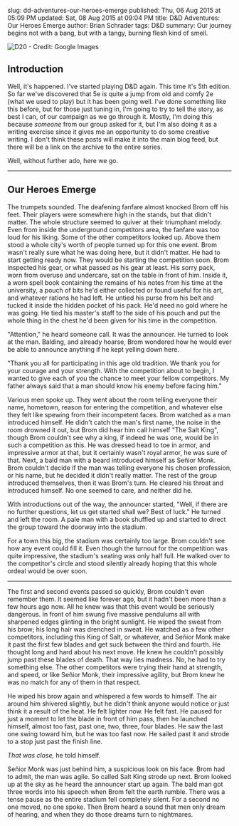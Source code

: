 slug: dd-adventures-our-heroes-emerge
published: Thu, 06 Aug 2015 at 05:09 PM
updated: Sat, 08 Aug 2015 at 09:04 PM
title: D&D Adventures: Our Heroes Emerge
author: Brian Schrader
tags: D&D
summary: Our journey begins not with a bang, but with a tangy, burning flesh kind of smell.

![D20 - Credit: Google Images](http://brianschrader.com/images/blog/d20_web.jpg)

## Introduction
Well, it's happened. I've started playing D&D again. This time it's 5th edition. So far we've discovered that 5e is quite a jump from old and comfy 2e (what we used to play) but it has been going well. I've done something like this before, but for those just tuning in, I'm going to try to tell the story, as best I can, of our campaign as we go through it. Mostly, I'm doing this because *someone* from our group asked for it, but I'm also doing it as a writing exercise since it gives me an opportunity to do some creative writing. I don't think these posts will make it into the main blog feed, but there will be a link on the archive to the entire series. 

Well, without further ado, here we go. 

-------

## Our Heroes Emerge
The trumpets sounded. The deafening fanfare almost knocked Brom off his feet. Their players were somewhere high in the stands, but that didn't matter. The whole structure seemed to quiver at their triumphant melody. Even from inside the underground competitors area, the fanfare was too loud for his liking. Some of the other competitors looked up. Above them stood a whole city's worth of people turned up for this one event. Brom wasn't really sure what he was doing here, but it didn't matter. He had to start getting ready now. They would be starting the competition soon. Brom inspected his gear, or what passed as his gear at least. His sorry pack, worn from overuse and undercare, sat on the table in front of him. Inside it, a worn spell book containing the remains of his notes from his time at the university, a pouch of bits he'd either collected or found useful for his art, and whatever rations he had left. He untied his purse from his belt and tucked it inside the hidden pocket of his pack. He'd need no gold where he was going. He tied his master's staff to the side of his pouch and put the whole thing in the chest he'd been given for his time in the competition. 

"Attention," he heard someone call. It was the announcer. He turned to look at the man. Balding, and already hoarse, Brom wondered how he would ever be able to announce anything if he kept yelling down here. 

"Thank you all for participating in this age old tradition. We thank you for your courage and your strength. With the competition about to begin, I wanted to give each of you the chance to meet your fellow competitors. My father always said that a man should know his enemy before facing him."

Various men spoke up. They went about the room telling everyone their name, hometown, reason for entering the competition, and whatever else they felt like spewing from their incompetent faces. Brom watched as a man introduced himself. He didn't catch the man's first name, the noise in the room drowned it out, but Brom did hear him call himself "The Salt King", though Brom couldn't see why a king, if indeed he was one, would be in such a competition as this. He was dressed head to toe in armor, and impressive armor at that, but it certainly wasn't royal armor, he was sure of that. Next, a bald man with a beard introduced himself as Se&ntilde;ior Monk. Brom couldn't decide if the man was telling everyone his chosen profession, or his name, but he decided it didn't really matter. The rest of the group introduced themselves, then it was Brom's turn. He cleared his throat and introduced himself. No one seemed to care, and neither did he. 

With introductions out of the way, the announcer  started, "Well, if there are no further questions, let us get started shall we? Best of luck." He turned and left the room. A pale man with a book shuffled up and started to direct the group toward the doorway into the stadium.

For a town this big, the stadium was certainly too large. Brom couldn't see how any event could fill it. Even though the turnout for the competition was quite impressive, the stadium's seating was only half full. He walked over to the competitor's circle and stood silently already hoping that this whole ordeal would be over soon.

-------

The first and second events passed so quickly, Brom couldn't even remember them. It seemed like forever ago, but it hadn't been more than a few hours ago now. All he knew was that this event would be seriously dangerous. In front of him swung five massive  pendulums all with sharpened edges glinting in the bright sunlight. He wiped the sweat from his brow; his long hair was drenched in sweat. He watched as a few other competitors, including this King of Salt, or whatever, and Se&ntilde;ior Monk make it past the first few blades and get suck between the third and fourth. He thought long and hard about his next move. He knew he couldn't possibly jump past these blades of death. That way lies madness. No, he had to try something else. The other competitors were trying their hand at strength, and speed, or like Se&ntilde;ior Monk, their impressive agility, but Brom knew he was no match for any of them in that respect. 

He wiped his brow again and whispered a few words to himself. The air around him shivered slightly, but he didn't think anyone would notice or just think it a result of the heat. He felt lighter now. He felt fast. He paused for just a moment to let the blade in front of him pass, then he launched himself, almost too fast, past one, two, three, four blades. He saw the last one swing toward him, but he was too fast now. He sailed past it and strode to a stop just past the finish line. 

*That was close,* he told himself. 

Se&ntilde;ior Monk was just behind him, a suspicious look on his  face. Brom had to admit, the man was agile. So called Salt King strode up next. Brom looked up at the sky as he heard the announcer start up again. The bald man got three words into his speech when Brom felt the earth rumble. There was a tense pause as the entire stadium fell completely silent. For a second no one moved, no one spoke. Then Brom heard a sound that men only dream of hearing, and when they do those dreams turn to nightmares.
